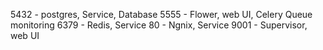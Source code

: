 5432 - postgres, Service, Database
5555 - Flower, web UI, Celery Queue monitoring
6379 - Redis, Service
80   - Ngnix, Service
9001 - Supervisor, web UI


